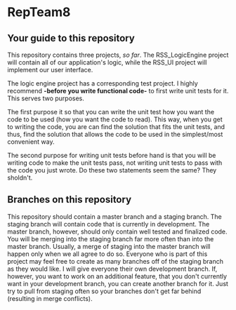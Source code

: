 # RepTeam8

## Your guide to this repository

This repository contains three projects, *so far*. The RSS_LogicEngine project will contain all of our application's logic, while the RSS_UI project will implement our user interface.

The logic engine project has a corresponding test project. I highly recommend **-before you write functional code-** to first write unit tests for it. This serves two purposes.

The first purpose it so that you can write the unit test how you want the code to be used (how you want the code to read). This way, when you get to writing the code, you are can find the solution that fits the unit tests, and thus, find the solution that allows the code to be used in the simplest/most convenient way.

The second purpose for writing unit tests before hand is that you will be writing code to make the unit tests pass, not writing unit tests to pass with the code you just wrote. Do these two statements seem the same? They sholdn't.

## Branches on this repository

This repository should contain a master branch and a staging branch. The staging branch will contain code that is currently in development. The master branch, however, should only contain well tested and finalized code. You will be merging into the staging branch far more often than into the master branch. Usually, a merge of staging into the master branch will happen only when we all agree to do so. Everyone who is part of this project may feel free to create as many branches off of the staging branch as they would like. I will give everyone their own development branch. If, however, you want to work on an additional feature, that you don't currently want in your development branch, you can create another branch for it. Just try to pull from staging often so your branches don't get far behind (resulting in merge conflicts).
